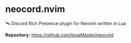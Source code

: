 # neocord.nvim

🛰️ Discord Rich Presence plugin for Neovim written in Lua

**Repository:** <https://github.com/IogaMaster/neocord>
